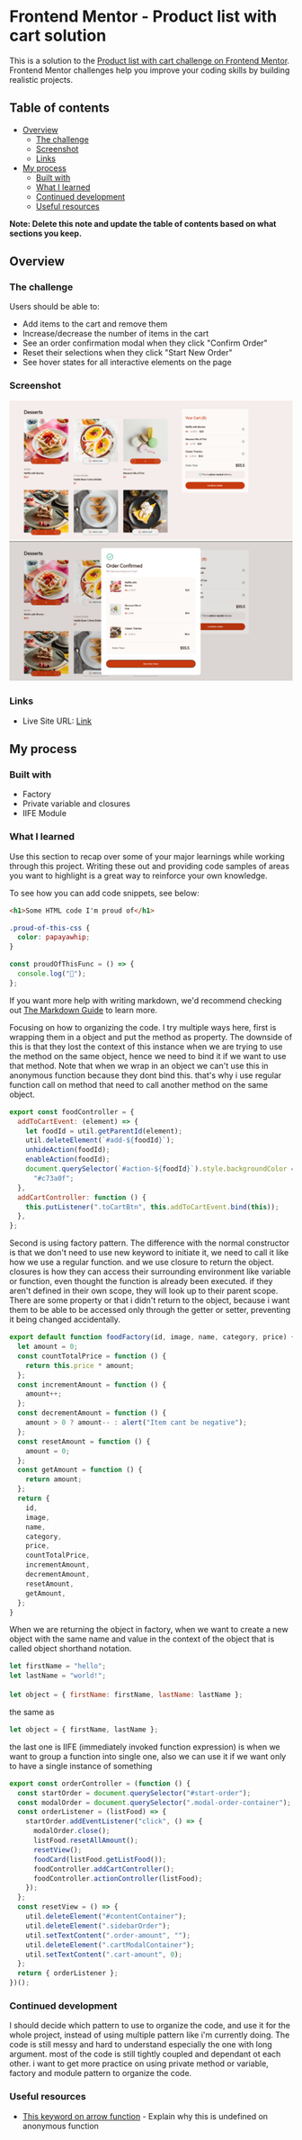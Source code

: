 # Frontend Mentor - Product list with cart solution

This is a solution to the [Product list with cart challenge on Frontend Mentor](https://www.frontendmentor.io/challenges/product-list-with-cart-5MmqLVAp_d). Frontend Mentor challenges help you improve your coding skills by building realistic projects.

## Table of contents

- [Overview](#overview)
  - [The challenge](#the-challenge)
  - [Screenshot](#screenshot)
  - [Links](#links)
- [My process](#my-process)
  - [Built with](#built-with)
  - [What I learned](#what-i-learned)
  - [Continued development](#continued-development)
  - [Useful resources](#useful-resources)

**Note: Delete this note and update the table of contents based on what sections you keep.**

## Overview

### The challenge

Users should be able to:

- Add items to the cart and remove them
- Increase/decrease the number of items in the cart
- See an order confirmation modal when they click "Confirm Order"
- Reset their selections when they click "Start New Order"
- See hover states for all interactive elements on the page

### Screenshot

![](./assets/images/lwc.png)
![](./assets/images/lwc-modal.png)

### Links

- Live Site URL: [Link](https://azanra.github.io/list-with-cart/)

## My process

### Built with

- Factory
- Private variable and closures
- IIFE Module

### What I learned

Use this section to recap over some of your major learnings while working through this project. Writing these out and providing code samples of areas you want to highlight is a great way to reinforce your own knowledge.

To see how you can add code snippets, see below:

```html
<h1>Some HTML code I'm proud of</h1>
```

```css
.proud-of-this-css {
  color: papayawhip;
}
```

```js
const proudOfThisFunc = () => {
  console.log("🎉");
};
```

If you want more help with writing markdown, we'd recommend checking out [The Markdown Guide](https://www.markdownguide.org/) to learn more.

Focusing on how to organizing the code. I try multiple ways here, first is wrapping them in a object and put the method as property. The downside of this is that they lost the context of this instance when we are trying
to use the method on the same object, hence we need to bind it if we want to use that method. Note that when we wrap in an object we can't use this in anonymous function because they dont bind this. that's why i use
regular function call on method that need to call another method on the same object.

```js
export const foodController = {
  addToCartEvent: (element) => {
    let foodId = util.getParentId(element);
    util.deleteElement(`#add-${foodId}`);
    unhideAction(foodId);
    enableAction(foodId);
    document.querySelector(`#action-${foodId}`).style.backgroundColor =
      "#c73a0f";
  },
  addCartController: function () {
    this.putListener(".toCartBtn", this.addToCartEvent.bind(this));
  },
};
```

Second is using factory pattern. The difference with the normal constructor is that we don't need to use new keyword to initiate it, we need to call it like how we use a regular function. and we use closure to return the
object. closures is how they can access their surrounding environment like variable or function, even thought the function is already been executed. if they aren't defined in their own scope, they will look up to their parent
scope. There are some property or that i didn't return to the object, because i want them to be able to be accessed only through the getter or setter, preventing it being changed accidentally.

```js
export default function foodFactory(id, image, name, category, price) {
  let amount = 0;
  const countTotalPrice = function () {
    return this.price * amount;
  };
  const incrementAmount = function () {
    amount++;
  };
  const decrementAmount = function () {
    amount > 0 ? amount-- : alert("Item cant be negative");
  };
  const resetAmount = function () {
    amount = 0;
  };
  const getAmount = function () {
    return amount;
  };
  return {
    id,
    image,
    name,
    category,
    price,
    countTotalPrice,
    incrementAmount,
    decrementAmount,
    resetAmount,
    getAmount,
  };
}
```

When we are returning the object in factory, when we want to create a new object with the same name and value in the context of the object that is called object shorthand notation.

```js
let firstName = "hello";
let lastName = "world!";

let object = { firstName: firstName, lastName: lastName };
```

the same as

```js
let object = { firstName, lastName };
```

the last one is IIFE (immediately invoked function expression) is when we want to group a function into single one, also we can use it if we want only to have a single instance of
something

```js
export const orderController = (function () {
  const startOrder = document.querySelector("#start-order");
  const modalOrder = document.querySelector(".modal-order-container");
  const orderListener = (listFood) => {
    startOrder.addEventListener("click", () => {
      modalOrder.close();
      listFood.resetAllAmount();
      resetView();
      foodCard(listFood.getListFood());
      foodController.addCartController();
      foodController.actionController(listFood);
    });
  };
  const resetView = () => {
    util.deleteElement("#contentContainer");
    util.deleteElement(".sidebarOrder");
    util.setTextContent(".order-amount", "");
    util.deleteElement(".cartModalContainer");
    util.setTextContent(".cart-amount", 0);
  };
  return { orderListener };
})();
```

### Continued development

I should decide which pattern to use to organize the code, and use it for the whole project, instead of using multiple pattern like i'm currently doing. The code is still messy and hard to understand especially the one with long
argument. most of the code is still tightly coupled and dependant ot each other. i want to get more practice on using private method or variable, factory and module pattern to organize the code.

### Useful resources

- [This keyword on arrow function](https://syntackle.com/blog/this-keyword-in-arrow-functions-javascript/#:~:text=It%20will%20log%20undefined%20but,object%20user%20like%20this%20user.) - Explain why this is undefined on anonymous function
